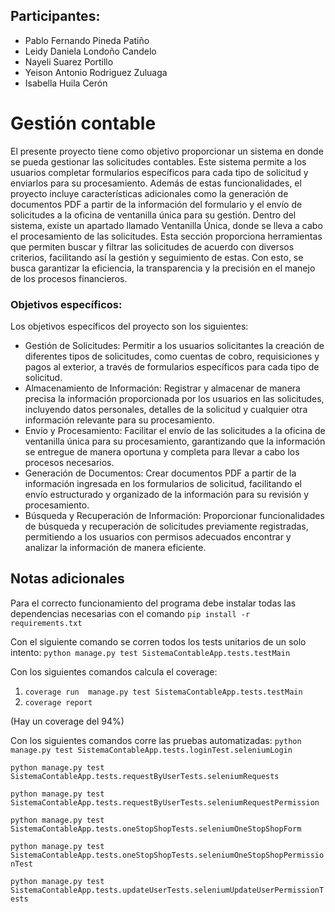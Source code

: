 ## Participantes:

- Pablo Fernando Pineda Patiño
- Leidy Daniela Londoño Candelo 
- Nayeli Suarez Portillo 
- Yeison Antonio Rodriguez Zuluaga 
- Isabella Huila Cerón


# Gestión contable

El presente proyecto tiene como objetivo proporcionar un sistema en donde se pueda gestionar las solicitudes contables. Este sistema permite a los usuarios completar formularios específicos para cada tipo de solicitud y enviarlos para su procesamiento. Además de estas funcionalidades, el proyecto incluye características adicionales como la generación de documentos PDF a partir de la información del formulario y el envío de solicitudes a la oficina de ventanilla única para su gestión.
Dentro del sistema, existe un apartado llamado Ventanilla Única, donde se lleva a cabo el procesamiento de las solicitudes. Esta sección proporciona herramientas que permiten buscar y filtrar las solicitudes de acuerdo con diversos criterios, facilitando así la gestión y seguimiento de estas. Con esto, se busca garantizar la eficiencia, la transparencia y la precisión en el manejo de los procesos financieros.

### Objetivos específicos:
Los objetivos específicos del proyecto son los siguientes:
- Gestión de Solicitudes: Permitir a los usuarios solicitantes la creación de diferentes tipos de solicitudes, como cuentas de cobro, requisiciones y pagos al exterior, a través de formularios específicos para cada tipo de solicitud.
- Almacenamiento de Información: Registrar y almacenar de manera precisa la información proporcionada por los usuarios en las solicitudes, incluyendo datos personales, detalles de la solicitud y cualquier otra información relevante para su procesamiento.
- Envío y Procesamiento: Facilitar el envío de las solicitudes a la oficina de ventanilla única para su procesamiento, garantizando que la información se entregue de manera oportuna y completa para llevar a cabo los procesos necesarios.
-	Generación de Documentos: Crear documentos PDF a partir de la información ingresada en los formularios de solicitud, facilitando el envío estructurado y organizado de la información para su revisión y procesamiento.
-	Búsqueda y Recuperación de Información: Proporcionar funcionalidades de búsqueda y recuperación de solicitudes previamente registradas, permitiendo a los usuarios con permisos adecuados encontrar y analizar la información de manera eficiente.
## Notas adicionales
Para el correcto funcionamiento del programa debe instalar todas las dependencias necesarias con el comando `pip install -r requirements.txt`

Con el siguiente comando se corren todos los tests unitarios de un solo intento: `python manage.py test SistemaContableApp.tests.testMain`

Con los siguientes comandos calcula el coverage: 
1. `coverage run  manage.py test SistemaContableApp.tests.testMain`
2. `coverage report`

(Hay un coverage del 94%)


Con los siguientes comandos corre las pruebas automatizadas: 
`python manage.py test SistemaContableApp.tests.loginTest.seleniumLogin`

`python manage.py test SistemaContableApp.tests.requestByUserTests.seleniumRequests`

`python manage.py test SistemaContableApp.tests.requestByUserTests.seleniumRequestPermission`

`python manage.py test SistemaContableApp.tests.oneStopShopTests.seleniumOneStopShopForm`

`python manage.py test SistemaContableApp.tests.oneStopShopTests.seleniumOneStopShopPermissionTest`

`python manage.py test SistemaContableApp.tests.updateUserTests.seleniumUpdateUserPermissionTests`





















